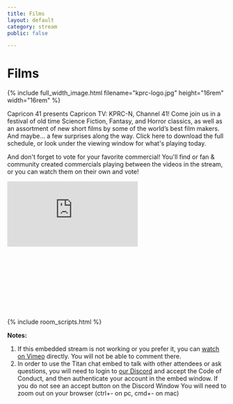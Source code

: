 ```yaml
---
title: Films
layout: default
category: stream
public: false

---
```

# Films

{% include full_width_image.html filename="kprc-logo.jpg" height="16rem" width="16rem" %}

Capricon 41 presents Capricon TV: KPRC-N, Channel 41! Come join us in a festival of old time Science Fiction, Fantasy, and Horror classics, as well as an assortment of new short films by some of the world’s best film makers. And maybe… a few surprises along the way. Click here to download the full schedule, or look under the viewing window for what's playing today.

And don't forget to vote for your favorite commercial! You'll find or fan & community created commercials playing between the videos in the stream, or you can watch them on their own and vote!

<div class="embeds-container">
<iframe
src="https://vimeo.com/event/654823/embed"
frameborder="0"
allow="autoplay; fullscreen; picture-in-picture"
allowfullscreen
class="convention-video"

> </iframe>

<iframe frameborder="0" class="convention-chat">
</iframe>
</div>

<script src="https://unpkg.com/dayjs@1.8.21/dayjs.min.js"></script>
<script>
const even = "802942451584598076";
const odd = "802942451584598076";
</script>
{% include room_scripts.html %}

**Notes:**

1. If this embedded stream is not working or you prefer it, you can [watch on Vimeo](https://vimeo.com/event/654823/) directly. You will not be able to comment there.
2. In order to use the Titan chat embed to talk with other attendees or ask questions, you will need to login to [our Discord](https://discord.gg/Hra39Zkrhf) and accept the Code of Conduct, and then authenticate your account in the embed window. If you do not see an accept button on the Discord Window You will need to zoom out on your browser (ctrl+- on pc, cmd+- on mac)